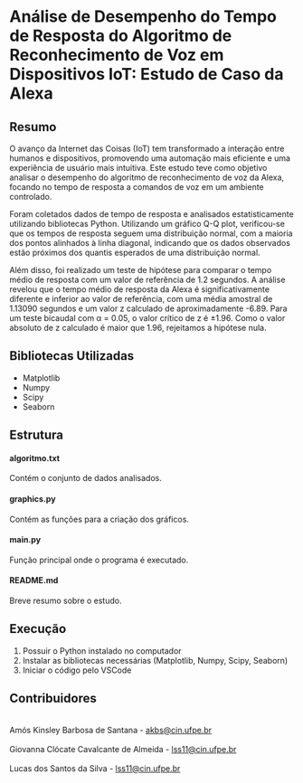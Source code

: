 # Análise de Desempenho do Tempo de Resposta do Algoritmo de Reconhecimento de Voz em Dispositivos IoT: Estudo de Caso da Alexa 

## Resumo 
O avanço da Internet das Coisas (IoT) tem transformado a interação entre humanos e dispositivos, promovendo uma automação mais eficiente e uma experiência de usuário mais intuitiva. Este estudo teve como objetivo analisar o desempenho do algoritmo de reconhecimento de voz da Alexa, focando no tempo de resposta a comandos de voz em um ambiente controlado.

Foram coletados dados de tempo de resposta e analisados estatisticamente utilizando bibliotecas Python. Utilizando um gráfico Q-Q plot, verificou-se que os tempos de resposta seguem uma distribuição normal, com a maioria dos pontos alinhados à linha diagonal, indicando que os dados observados estão próximos dos quantis esperados de uma distribuição normal.

Além disso, foi realizado um teste de hipótese para comparar o tempo médio de resposta com um valor de referência de 1.2 segundos. A análise revelou que o tempo médio de resposta da Alexa é significativamente diferente e inferior ao valor de referência, com uma média amostral de 1.13090 segundos e um valor z calculado de aproximadamente -6.89. Para um teste bicaudal com α = 0.05, o valor crítico de z é ±1.96. Como o valor absoluto de z calculado é maior que 1.96, rejeitamos a hipótese nula.

## Bibliotecas Utilizadas
* Matplotlib
* Numpy
* Scipy
* Seaborn
  
## Estrutura
#### algoritmo.txt
Contém o conjunto de dados analisados.

#### graphics.py
Contém as funções para a criação dos gráficos.

#### main.py 
Função principal onde o programa é executado.

#### README.md
Breve resumo sobre o estudo.

## Execução
1.  Possuir o Python instalado no computador
2.  Instalar as bibliotecas necessárias (Matplotlib, Numpy, Scipy, Seaborn)
3.  Iniciar o código pelo VSCode

## Contribuidores
</br>Amós Kinsley Barbosa de Santana - akbs@cin.ufpe.br</br> 
</br>Giovanna Clócate Cavalcante de Almeida - lss11@cin.ufpe.br</br> 
</br>Lucas dos Santos da Silva - lss11@cin.ufpe.br</br>
